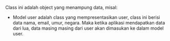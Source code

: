 Class ini adalah object yang menampung data, misal:
 - Model user adalah class yang mempresentasikan user, class ini berisi data nama, email, umur, negara. Maka ketika aplikasi mendapatkan data dari lua, data masing masing dari user akan dimasukan ke dalam model user.
